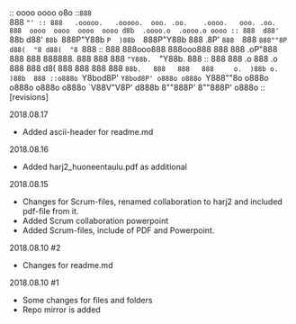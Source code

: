 #
:: oooo                                                        oooo                                                o8o
::`888                                                        `888                                                `"'
:: 888   .ooooo.   .ooooo.  ooo. .oo.    .oooo.   ooo. .oo.    888  oooo  oooo  oooo  oooo d8b  .oooo.o  .oooo.o oooo
:: 888  d88' `88b d88' `88b `888P"Y88b  `P  )88b  `888P"Y88b   888 .8P'   `888  `888  `888""8P d88(  "8 d88(  "8 `888
:: 888  888ooo888 888ooo888  888   888   .oP"888   888   888   888888.     888   888   888     `"Y88b.  `"Y88b.   888
:: 888  888    .o 888    .o  888   888  d8(  888   888   888   888 `88b.   888   888   888     o.  )88b o.  )88b  888
::o888o `Y8bod8P' `Y8bod8P' o888o o888o `Y888""8o o888o o888o o888o o888o  `V88V"V8P' d888b    8""888P' 8""888P' o888o
::
[revisions]

2018.08.17
+ Added ascii-header for readme.md

2018.08.16
+ Added harj2_huoneentaulu.pdf as additional

2018.08.15 
+ Changes for Scrum-files, renamed collaboration to harj2 and included pdf-file from it.
+ Added Scrum collaboration powerpoint
+ Added Scrum-files, include of PDF and Powerpoint.

2018.08.10 #2
+ Changes for readme.md

2018.08.10 #1
+ Some changes for files and folders
+ Repo mirror is added
